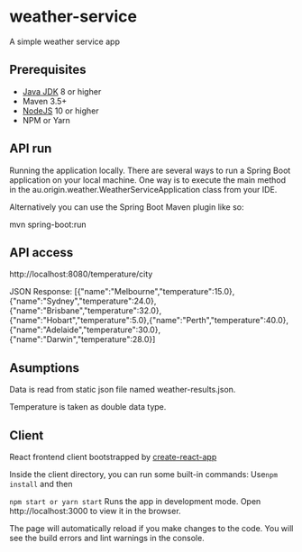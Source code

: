 # weather-service
A simple weather service app

## Prerequisites
* [Java JDK](https://www.oracle.com/technetwork/java/javase/downloads/jdk8-downloads-2133151.html) 8 or higher
* Maven 3.5+
* [NodeJS](https://nodejs.org/en/) 10 or higher
* NPM or Yarn

## API run
Running the application locally.
There are several ways to run a Spring Boot application on your local machine. One way is to execute the main method in the au.origin.weather.WeatherServiceApplication class from your IDE.

Alternatively you can use the Spring Boot Maven plugin like so:

mvn spring-boot:run

## API access
http://localhost:8080/temperature/city

JSON Response:
[{"name":"Melbourne","temperature":15.0},{"name":"Sydney","temperature":24.0},{"name":"Brisbane","temperature":32.0},{"name":"Hobart","temperature":5.0},{"name":"Perth","temperature":40.0},{"name":"Adelaide","temperature":30.0},{"name":"Darwin","temperature":28.0}]

## Asumptions
Data is read from static json file named weather-results.json.

Temperature is taken as double data type.

## Client
React frontend client bootstrapped by [create-react-app](https://facebook.github.io/create-react-app)

Inside the client directory, you can run some built-in commands:
Use`npm install` and then

`npm start or yarn start`
Runs the app in development mode. Open http://localhost:3000 to view it in the browser.

The page will automatically reload if you make changes to the code. You will see the build errors and lint warnings in the console.